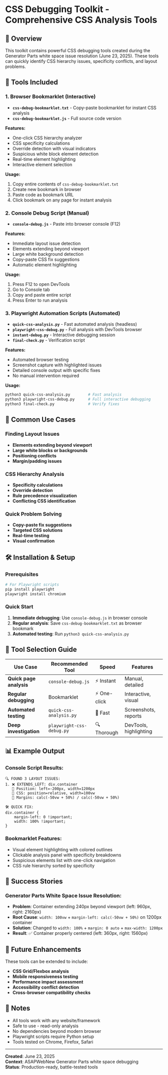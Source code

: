 # CSS Debugging Toolkit - Comprehensive CSS Analysis Tools

## 🚀 Overview

This toolkit contains powerful CSS debugging tools created during the Generator Parts white space issue resolution (June 23, 2025). These tools can quickly identify CSS hierarchy issues, specificity conflicts, and layout problems.

## 📁 Tools Included

### 1. **Browser Bookmarklet** (Interactive)
- **`css-debug-bookmarklet.txt`** - Copy-paste bookmarklet for instant CSS analysis
- **`css-debug-bookmarklet.js`** - Full source code version

**Features:**
- One-click CSS hierarchy analyzer
- CSS specificity calculations  
- Override detection with visual indicators
- Suspicious white block element detection
- Real-time element highlighting
- Interactive element selection

**Usage:**
1. Copy entire contents of `css-debug-bookmarklet.txt`
2. Create new bookmark in browser
3. Paste code as bookmark URL
4. Click bookmark on any page for instant analysis

### 2. **Console Debug Script** (Manual)
- **`console-debug.js`** - Paste into browser console (F12)

**Features:**
- Immediate layout issue detection
- Elements extending beyond viewport
- Large white background detection
- Copy-paste CSS fix suggestions
- Automatic element highlighting

**Usage:**
1. Press F12 to open DevTools
2. Go to Console tab
3. Copy and paste entire script
4. Press Enter to run analysis

### 3. **Playwright Automation Scripts** (Automated)
- **`quick-css-analysis.py`** - Fast automated analysis (headless)
- **`playwright-css-debug.py`** - Full analysis with DevTools browser
- **`instant-debug.py`** - Interactive debugging session
- **`final-check.py`** - Verification script

**Features:**
- Automated browser testing
- Screenshot capture with highlighted issues
- Detailed console output with specific fixes
- No manual intervention required

**Usage:**
```bash
python3 quick-css-analysis.py        # Fast analysis
python3 playwright-css-debug.py      # Full interactive debugging  
python3 final-check.py               # Verify fixes
```

## 🎯 Common Use Cases

### Finding Layout Issues
- **Elements extending beyond viewport**
- **Large white blocks or backgrounds**
- **Positioning conflicts**
- **Margin/padding issues**

### CSS Hierarchy Analysis
- **Specificity calculations**
- **Override detection** 
- **Rule precedence visualization**
- **Conflicting CSS identification**

### Quick Problem Solving
- **Copy-paste fix suggestions**
- **Targeted CSS solutions**
- **Real-time testing**
- **Visual confirmation**

## 🛠️ Installation & Setup

### Prerequisites
```bash
# For Playwright scripts
pip install playwright
playwright install chromium
```

### Quick Start
1. **Immediate debugging**: Use `console-debug.js` in browser console
2. **Regular analysis**: Save `css-debug-bookmarklet.txt` as browser bookmark  
3. **Automated testing**: Run `python3 quick-css-analysis.py`

## 🔧 Tool Selection Guide

| Use Case | Recommended Tool | Speed | Features |
|----------|------------------|-------|----------|
| **Quick page analysis** | `console-debug.js` | ⚡ Instant | Manual, detailed |
| **Regular debugging** | Bookmarklet | ⚡ One-click | Interactive, visual |
| **Automated testing** | `quick-css-analysis.py` | 🚀 Fast | Screenshots, reports |
| **Deep investigation** | `playwright-css-debug.py` | 🔍 Thorough | DevTools, highlighting |

## 📊 Example Output

### Console Script Results:
```
🔍 FOUND 3 LAYOUT ISSUES:
1. ❌ EXTENDS_LEFT: div.container
   📐 Position: left=-200px, width=1200px  
   🎯 CSS: position=relative, width=100vw
   📏 Margins: calc(-50vw + 50%) / calc(-50vw + 50%)

🛠️ QUICK FIX:
div.container {
    margin-left: 0 !important;
    width: 100% !important;
}
```

### Bookmarklet Features:
- Visual element highlighting with colored outlines
- Clickable analysis panel with specificity breakdowns
- Suspicious elements list with one-click navigation
- CSS rule hierarchy sorted by specificity

## 🎉 Success Stories

### Generator Parts White Space Issue Resolution:
- **Problem**: Container extending 240px beyond viewport (left: 960px, right: 2160px)
- **Root Cause**: `width: 100vw` + `margin-left: calc(-50vw + 50%)` on 1200px container
- **Solution**: Changed to `width: 100%` + `margin: 0 auto` + `max-width: 1200px`
- **Result**: ✅ Container properly centered (left: 360px, right: 1560px)

## 🔄 Future Enhancements

These tools can be extended to include:
- **CSS Grid/Flexbox analysis**
- **Mobile responsiveness testing**
- **Performance impact assessment**
- **Accessibility conflict detection**
- **Cross-browser compatibility checks**

## 📝 Notes

- All tools work with any website/framework
- Safe to use - read-only analysis
- No dependencies beyond modern browser
- Playwright scripts require Python setup
- Tools tested on Chrome, Firefox, Safari

---

**Created**: June 23, 2025  
**Context**: ASAPWebNew Generator Parts white space debugging  
**Status**: Production-ready, battle-tested tools